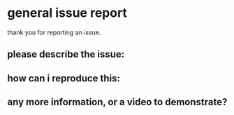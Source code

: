 # general issue report

thank you for reporting an issue.

## please describe the issue:



## how can i reproduce this:



## any more information, or a video to demonstrate?